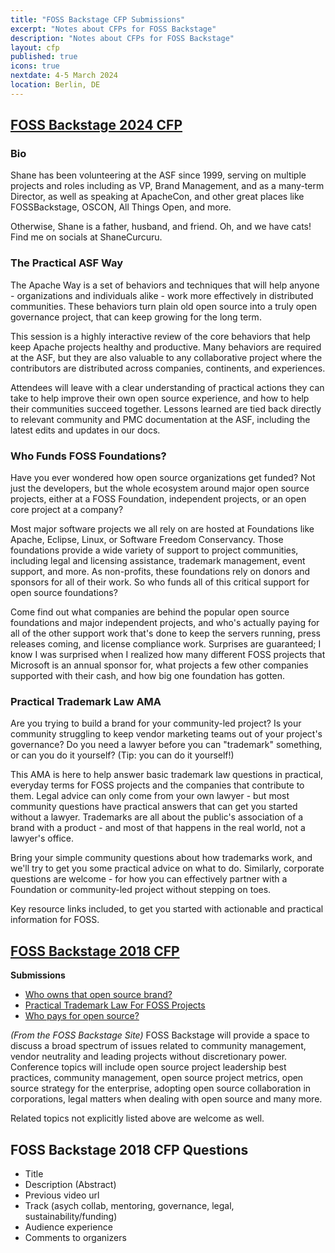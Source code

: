 ```yaml
---
title: "FOSS Backstage CFP Submissions"
excerpt: "Notes about CFPs for FOSS Backstage"
description: "Notes about CFPs for FOSS Backstage"
layout: cfp
published: true
icons: true
nextdate: 4-5 March 2024
location: Berlin, DE
---
```



## [FOSS Backstage 2024 CFP](https://24.foss-backstage.de/)

### Bio

Shane has been volunteering at the ASF since 1999, serving on multiple projects and roles including as VP, Brand Management, and as a many-term Director, as well as speaking at ApacheCon, and other great places like FOSSBackstage, OSCON, All Things Open, and more.

Otherwise, Shane is a father, husband, and friend.  Oh, and we have cats!  Find me on socials at ShaneCurcuru.
### The Practical ASF Way

The Apache Way is a set of behaviors and techniques that will help anyone - organizations and individuals alike - work more effectively in distributed communities.  These behaviors turn plain old open source into a truly open governance project, that can keep growing for the long term. 

This session is a highly interactive review of the core behaviors that help keep Apache projects healthy and productive.  Many behaviors are required at the ASF, but they are also valuable to any collaborative project where the contributors are distributed across companies, continents, and experiences.

Attendees will leave with a clear understanding of practical actions they can take to help improve their own open source experience, and how to help their communities succeed together.  Lessons learned are tied back directly to relevant community and PMC documentation at the ASF, including the latest edits and updates in our docs.

### Who Funds FOSS Foundations? 

Have you ever wondered how open source organizations get funded? Not just the developers, but the whole ecosystem around major open source projects, either at a FOSS Foundation, independent projects, or an open core project at a company? 

Most major software projects we all rely on are hosted at Foundations like Apache, Eclipse, Linux, or Software Freedom Conservancy. Those foundations provide a wide variety of support to project communities, including legal and licensing assistance, trademark management, event support, and more. As non-profits, these foundations rely on donors and sponsors for all of their work. So who funds all of this critical support for open source foundations? 

Come find out what companies are behind the popular open source foundations and major independent projects, and who's actually paying for all of the other support work that's done to keep the servers running, press releases coming, and license compliance work. Surprises are guaranteed; I know I was surprised when I realized how many different FOSS projects that Microsoft is an annual sponsor for, what projects a few other companies supported with their cash, and how big one foundation has gotten.

### Practical Trademark Law AMA

Are you trying to build a brand for your community-led project? Is your community struggling to keep vendor marketing teams out of your project's governance? Do you need a lawyer before you can "trademark" something, or can you do it yourself? (Tip: you can do it yourself!)

This AMA is here to help answer basic trademark law questions in practical, everyday terms for FOSS projects and the companies that contribute to them. Legal advice can only come from your own lawyer - but most community questions have practical answers that can get you started without a lawyer. Trademarks are all about the public's association of a brand with a product - and most of that happens in the real world, not a lawyer's office.

Bring your simple community questions about how trademarks work, and we'll try to get you some practical advice on what to do. Similarly, corporate questions are welcome - for how you can effectively partner with a Foundation or community-led project without stepping on toes.

Key resource links included, to get you started with actionable and practical information for FOSS.

## [FOSS Backstage 2018 CFP](https://foss-backstage.de/call-papers)

**Submissions**
-  [Who owns that open source brand?](https://foss-backstage.de/session/who-owns-open-source-brand)
-  [Practical Trademark Law For FOSS Projects](https://foss-backstage.de/session/practical-trademark-law-foss-projects)
-  [Who pays for open source?](https://foss-backstage.de/session/who-pays-open-source)

_(From the FOSS Backstage Site)_ FOSS Backstage will provide a space to discuss a broad spectrum of issues related to community management, vendor neutrality and leading projects without discretionary power. Conference topics will include open source project leadership best practices, community management, open source project metrics, open source strategy for the enterprise, adopting open source collaboration in corporations, legal matters when dealing with open source and many more.

Related topics not explicitly listed above are welcome as well.

## FOSS Backstage 2018 CFP Questions
- Title
- Description (Abstract)
- Previous video url
- Track (asych collab, mentoring, governance, legal, sustainability/funding)
- Audience experience
- Comments to organizers